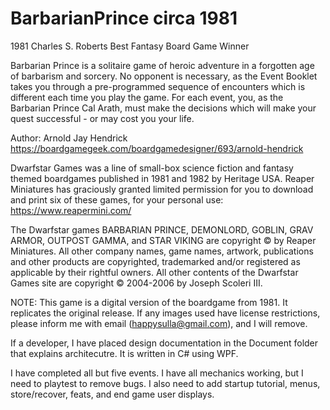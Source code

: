 # BarbarianPrince circa 1981

1981 Charles S. Roberts Best Fantasy Board Game Winner

Barbarian Prince is a solitaire game of heroic adventure in a forgotten age of barbarism and sorcery. No opponent is necessary, as the Event Booklet takes you through a pre-programmed sequence of encounters which is different each time you play the game. For each event, you, as the Barbarian Prince Cal Arath, must make the decisions which will make your quest successful - or may cost you your life.

Author: Arnold Jay Hendrick https://boardgamegeek.com/boardgamedesigner/693/arnold-hendrick

Dwarfstar Games was a line of small-box science fiction and fantasy themed boardgames published in 1981 and 1982 by Heritage USA. Reaper Miniatures has graciously granted limited permission for you to download and print six of these games, for your personal use: https://www.reapermini.com/

The Dwarfstar games BARBARIAN PRINCE, DEMONLORD, GOBLIN, GRAV ARMOR, OUTPOST GAMMA, and STAR VIKING are copyright © by Reaper Miniatures.
All other company names, game names, artwork, publications and other products are copyrighted, trademarked and/or registered as applicable by their rightful owners.
All other contents of the Dwarfstar Games site are copyright © 2004-2006 by Joseph Scoleri III.

NOTE: This game is a digital version of the boardgame from 1981. It replicates the original release. If any images used have license restrictions, please inform me with email (happysulla@gmail.com), and I will remove.

If a developer, I have placed design documentation in the Document folder that explains architecutre. It is written in C# using WPF. 

I have completed all but five events. I have all mechanics working, but I need to playtest to remove bugs. I also need to add startup tutorial, menus, store/recover, feats, and end game user displays.

